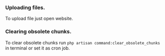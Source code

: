 ### Uploading files.

To upload file just open website.

### Clearing obsolete chunks.
To clear obsolete chunks run `php artisan command:clear_obsolete_chunks` in terminal or set it as cron job.